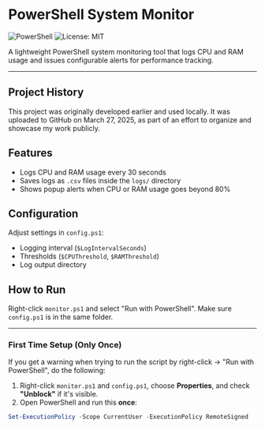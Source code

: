 # PowerShell System Monitor

![PowerShell](https://img.shields.io/badge/PowerShell-7+-blue?logo=powershell)
![License: MIT](https://img.shields.io/badge/License-MIT-green.svg)

A lightweight PowerShell system monitoring tool that logs CPU and RAM usage and issues configurable alerts for performance tracking.

---
## Project History

This project was originally developed earlier and used locally. It was uploaded to GitHub on March 27, 2025, as part of an effort to organize and showcase my work publicly.


## Features
- Logs CPU and RAM usage every 30 seconds
- Saves logs as `.csv` files inside the `logs/` directory
- Shows popup alerts when CPU or RAM usage goes beyond 80%

## Configuration
Adjust settings in `config.ps1`:
- Logging interval (`$LogIntervalSeconds`)
- Thresholds (`$CPUThreshold`, `$RAMThreshold`)
- Log output directory

## How to Run
Right-click `monitor.ps1` and select "Run with PowerShell". Make sure `config.ps1` is in the same folder.

---


### First Time Setup (Only Once)

If you get a warning when trying to run the script by right-click → "Run with PowerShell", do the following:

1. Right-click `monitor.ps1` and `config.ps1`, choose **Properties**, and check **"Unblock"** if it's visible.
2. Open PowerShell and run this **once**:

```powershell
Set-ExecutionPolicy -Scope CurrentUser -ExecutionPolicy RemoteSigned